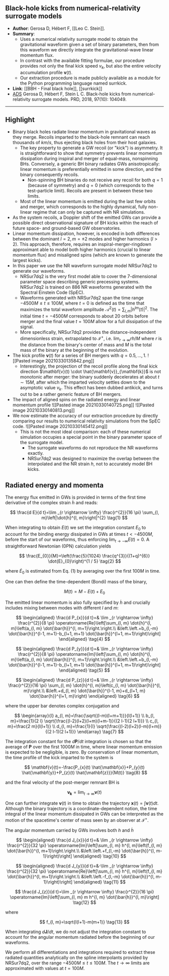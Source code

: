## Black-hole kicks from numerical-relativity surrogate models

- **Author**: Gerosa D, Hébert F, [[Leo C. Stein]].
- **Summary**:
	- Uses a numerical relativity surrogate model to obtain the gravitational waveform given a set of binary parameters, then from this waveform we directly integrate the gravitational-wave linear momentum flux.
	- In contrast with the available fitting formulae, our procedure provides not only the final kick speed $v_{k}$, but also the entire velocity accumulation profile $\mathbf{v}(t)$.
	- Our extraction procedure is made publicly available as a module for the Python programming language named surrkick.
- **Link**: [[BBH - Final black hole]], [[surrkick]]
- [ADS](https://ui.adsabs.harvard.edu/abs/2018PhRvD..97j4049G) Gerosa D, Hébert F, Stein L C. Black-hole kicks from numerical-relativity surrogate models. PRD, 2018, 97(10): 104049.

___

## Highlight

- Binary black holes radiate linear momentum in gravitational waves as they merge. Recoils imparted to the black-hole remnant can reach thousands of $km/s$, thus ejecting black holes from their host galaxies.
	- The key property to generate a GW recoil (or "kick") is asymmetry. It is straightforward to show that symmetry prevents linear momentum dissipation during inspiral and merger of equal-mass, nonspinning BHs. Conversely, a generic BH binary radiates GWs anisotropically: linear momentum is preferentially emitted in some direction, and the binary consequently recoils.
		- Non-spinning BH binaries do not receive any recoil for both $q = 1$ (because of symmetry) and $q = 0$ (which corresponds to the test-particle limit). Recoils are present in between these two limits.
	- Most of the linear momentum is emitted during the last few orbits and merger, which corresponds to the highly dynamical, fully non-linear regime that can only be captured with NR simulations.
- As the system recoils, a Doppler shift of the emitted GWs can provide a possible direct observational signature of BH kicks within the reach of future space- and ground-based GW observatories.
- Linear momentum dissipation, however, is encoded in both differences between the dominant $l=2, m=\pm 2$ modes and higher harmonics $(l>2)$. This approach, therefore, requires an inspiral-merger-ringdown approximant able to model both higher harmonics (crucial to linear momentum flux) and misaligned spins (which are known to generate the largest kicks).
- In this paper we use the NR waveform surrogate model NRSur7dq2 to generate our waveforms. 
	- NRSur7dq2 is the very first model able to cover the 7-dimensional parameter space describing generic precessing systems. NRSur7dq2 is trained on 886 NR waveforms generated with the Spectral Einstein Code (SpEC).
	- Waveforms generated with NRSur7dq2 span the time range $-4500 M \leq t \leq 100 M$, where $t=0$ is defined as the time that maximizes the total waveform amplitude $\mathcal{A}^{2}(t)=\sum_{l, m}\left|h^{l m}(t)\right|^{2}$. The initial time $t=-4500 M$ corresponds to about 20 orbits before merger and the final value $t=100 M$ allow for a full dissipation of the signal.
	- More specifically, NRSur7dq2 provides the distance-independent dimensionless strain, extrapolated to $\mathcal{I}^{+}$, i.e. $\lim _{r \rightarrow \infty} r h / M$ where $r$ is the distance from the binary's center of mass and $M$ is the total mass of the binary at the beginning of the evolution.
- The kick profile $\mathbf{v}(t)$ for a series of BH mergers with $q=0.5, \ldots, 1$.
	![[Pasted image 20210330135842.png]]
	- Interestingly, the projection of the recoil profile along the final kick direction $\mathbf{v}(t) \cdot \hat{\mathbf{v}}_{\mathbf{k}}$ is not monotonic after merger: the binary suddenly decelerates at about $t \sim 15 M$, after which the imparted velocity settles down to the asymptotic value $v_{k}$. This effect has been dubbed antikick, and turns out to be a rather generic feature of BH mergers.
- The impact of aligned spins on the radiated energy and linear momentum profile
	![[Pasted image 20210330140725.png]]
	![[Pasted image 20210330140813.png]]
- We now estimate the accuracy of our extraction procedure by directly comparing our results to numerical relativity simulations from the SpEC code.
	![[Pasted image 20210330145412.png]]
	- This is not the most ideal comparison: each of these numerical simulation occupies a special point in the binary parameter space of the surrogate model.
		- The surrogate waveforms do not reproduce the NR waveforms exactly.
		- NRSur7dq2 was designed to maximize the overlap between the interpolated and the NR strain $h$, not to accurately model BH kicks.
	


## Radiated energy and momenta

The energy flux emitted in GWs is provided in terms of the first time derivative of the complex strain $\dot{h}$ and reads:

$$
\frac{d E}{d t}=\lim _{r \rightarrow \infty} \frac{r^{2}}{16 \pi} \sum_{l, m}\left|\dot{h}^{l, m}\right|^{2} \tag{1}
$$

When integrating to obtain $E(t)$ we set the integration constant $E_{0}$ to account for the binding energy dissipated in GWs at times $t<-4500 M$, before the start of our waveforms, thus enforcing $\lim _{t \rightarrow-\infty} E(t)=0$. A straightforward Newtonian (0PN) calculation yields

$$
\frac{E_{0}}{M}=\left(\frac{5}{1024} \frac{q^{3}}{(1+q)^{6}} \dot{E}_{0}\right)^{1 / 5} \tag{2}
$$

where $\dot{E}_{0}$ is estimated from Eq. (1) by averaging over the first $100 M$ in time.

One can then define the time-dependent (Bondi) mass of the binary,

$$
M(t)=M-E(t)+E_{0} \tag{3}
$$

The emitted linear momentum is also fully specified by $\dot{h}$ and crucially includes mixing between modes with different $l$ and $m$:

$$
\begin{aligned}
\frac{d P_{x}}{d t}=& \lim _{r \rightarrow \infty} \frac{r^{2}}{8 \pi} \operatorname{Re}\left[\sum_{l, m} \dot{h}^{l, m}\left(a_{l, m} \dot{\bar{h}}^{l, m+1}\right.\right.\\
&\left.\left.+b_{l,-m} \dot{\bar{h}}^{l-1, m+1}-b_{l+1, m+1} \dot{\bar{h}}^{l+1, m+1}\right)\right]
\end{aligned} \tag{4}
$$

$$
\begin{aligned}
\frac{d P_{y}}{d t}=& \lim _{r \rightarrow \infty} \frac{r^{2}}{8 \pi} \operatorname{Im}\left[\sum_{l, m} \dot{h}^{l, m}\left(a_{l, m} \dot{\bar{h}}^{l, m+1}\right.\right.\\
&\left.\left.+b_{l,-m} \dot{\bar{h}}^{l-1, m+1}-b_{l+1, m+1} \dot{\bar{h}}^{l+1, m+1}\right)\right]
\end{aligned} \tag{5}
$$

$$
\begin{aligned}
\frac{d P_{z}}{d t}=& \lim _{r \rightarrow \infty} \frac{r^{2}}{16 \pi} \sum_{l, m} \dot{h}^{l, m}\left(c_{l, m} \dot{\bar{h}}^{l, m}\right.\\
&\left.+d_{l, m} \dot{\bar{h}}^{l-1, m}+d_{l+1, m} \dot{\bar{h}}^{l+1, m}\right)
\end{aligned} \tag{6}
$$

where the upper bar denotes complex conjugation and

$$
\begin{array}{l}
a_{l, m}=\frac{\sqrt{(l-m)(l+m+1)}}{l(l+1)} \\
b_{l, m}=\frac{1}{2 l} \sqrt{\frac{(l-2)(l+2)(l+m)(l+m-1)}{(2 l-1)(2 l+1)}} \\
c_{l, m}=\frac{2 m}{l(l+1)} \\
d_{l, m}=\frac{1}{l} \sqrt{\frac{(l-2)(l+2)(l-m)(l+m)}{(2 l-1)(2 l+1)}}
\end{array} \tag{7}
$$

The integration constant for the $d \mathbf{P} / d t$ integration is chosen so that the average of $\mathbf{P}$ over the first $1000 M$ in time, where linear momentum emission is expected to be negligible, is zero. By conservation of linear momentum, the time profile of the kick imparted to the system is

$$
\mathbf{v}(t)=-\frac{P_{x}(t) \hat{\mathbf{x}}+P_{y}(t) \hat{\mathbf{y}}+P_{z}(t) \hat{\mathbf{z}}}{M(t)} \tag{8}
$$

and the final velocity of the post-merger remnant BH is

$$
\mathbf{v}_{\mathbf{k}}=\lim _{t \rightarrow \infty} \mathbf{v}(t) \tag{9}
$$

One can further integrate $\mathbf{v}(t)$ in time to obtain the trajectory $\mathbf{x}(t)=\int \mathbf{v}(t) d t$. Although the binary trajectory is a coordinate-dependent notion, the time integral of the linear momentum dissipated in GWs can be interpreted as the motion of the spacetime's center of mass seen by an observer at $\mathcal{I}^{+}$.

The angular momentum carried by GWs involves both $h$ and $\dot{h}$

$$
\begin{aligned}
\frac{d J_{x}}{d t}=& \lim _{r \rightarrow \infty} \frac{r^{2}}{32 \pi} \operatorname{Im}\left[\sum_{l, m} h^{l, m}\left(f_{l, m} \dot{\bar{h}}^{l, m+1}\right.\right.\\
&\left.\left.+f_{l,-m} \dot{\bar{h}}^{l, m-1}\right)\right]
\end{aligned} \tag{10}
$$

$$
\begin{aligned}
\frac{d J_{y}}{d t}=&-\lim _{r \rightarrow \infty} \frac{r^{2}}{32 \pi} \operatorname{Re}\left[\sum_{l, m} h^{l, m}\left(f_{l, m} \dot{\bar{h}}^{l, m+1}\right.\right.\\
&\left.\left.-f_{l,-m} \dot{\bar{h}}^{l, m-1}\right)\right]
\end{aligned} \tag{11}
$$

$$
\frac{d J_{z}}{d t}=\lim _{r \rightarrow \infty} \frac{r^{2}}{16 \pi} \operatorname{Im}\left[\sum_{l, m} m h^{l, m} \dot{\bar{h}}^{l, m}\right] \tag{12}
$$

where

$$
f_{l, m}=\sqrt{l(l+1)-m(m+1)} \tag{13}
$$

When integrating $d \mathbf{J} / d t$, we do not adjust the integration constant to account for the angular momentum radiated before the beginning of our waveforms.

We perform all differentiations and integrations required to extract these radiated quantities analytically on the spline interpolants provided by NRSur7dq2, over the range $-4500 M \leq t \leq 100 M$. The $t \rightarrow \infty$ limits are approximated with values at $t=100 M$.